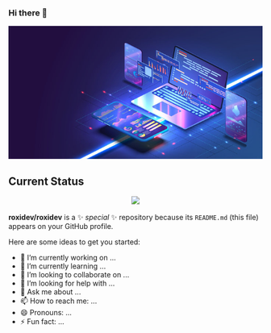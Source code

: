 ### Hi there 👋

<img src='./Tecnoology.jpg'/>

## Current Status

<p align='center'>
<img src='https://github-readme-streak-stats.herokuapp.com?user=roxidev&theme=vue-dark'/>
</p>

**roxidev/roxidev** is a ✨ _special_ ✨ repository because its `README.md` (this file) appears on your GitHub profile.

Here are some ideas to get you started:

- 🔭 I’m currently working on ...
- 🌱 I’m currently learning ...
- 👯 I’m looking to collaborate on ...
- 🤔 I’m looking for help with ...
- 💬 Ask me about ...
- 📫 How to reach me: ...
- 😄 Pronouns: ...
- ⚡ Fun fact: ...

